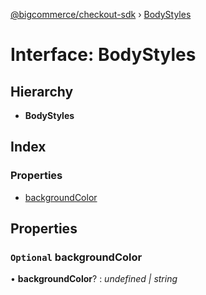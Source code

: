 [@bigcommerce/checkout-sdk](../README.md) › [BodyStyles](bodystyles.md)

# Interface: BodyStyles

## Hierarchy

* **BodyStyles**

## Index

### Properties

* [backgroundColor](bodystyles.md#optional-backgroundcolor)

## Properties

### `Optional` backgroundColor

• **backgroundColor**? : *undefined | string*
